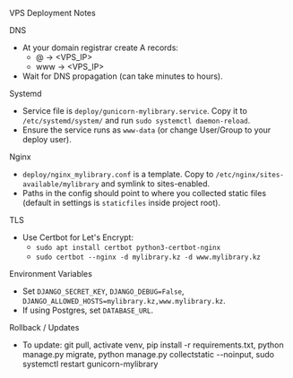 VPS Deployment Notes

DNS
- At your domain registrar create A records:
  - @ -> <VPS_IP>
  - www -> <VPS_IP>
- Wait for DNS propagation (can take minutes to hours).

Systemd
- Service file is `deploy/gunicorn-mylibrary.service`. Copy it to `/etc/systemd/system/` and run `sudo systemctl daemon-reload`.
- Ensure the service runs as `www-data` (or change User/Group to your deploy user).

Nginx
- `deploy/nginx_mylibrary.conf` is a template. Copy to `/etc/nginx/sites-available/mylibrary` and symlink to sites-enabled.
- Paths in the config should point to where you collected static files (default in settings is `staticfiles` inside project root).

TLS
- Use Certbot for Let's Encrypt:
  - `sudo apt install certbot python3-certbot-nginx`
  - `sudo certbot --nginx -d mylibrary.kz -d www.mylibrary.kz`

Environment Variables
- Set `DJANGO_SECRET_KEY`, `DJANGO_DEBUG=False`, `DJANGO_ALLOWED_HOSTS=mylibrary.kz,www.mylibrary.kz`.
- If using Postgres, set `DATABASE_URL`.

Rollback / Updates
- To update: git pull, activate venv, pip install -r requirements.txt, python manage.py migrate, python manage.py collectstatic --noinput, sudo systemctl restart gunicorn-mylibrary

